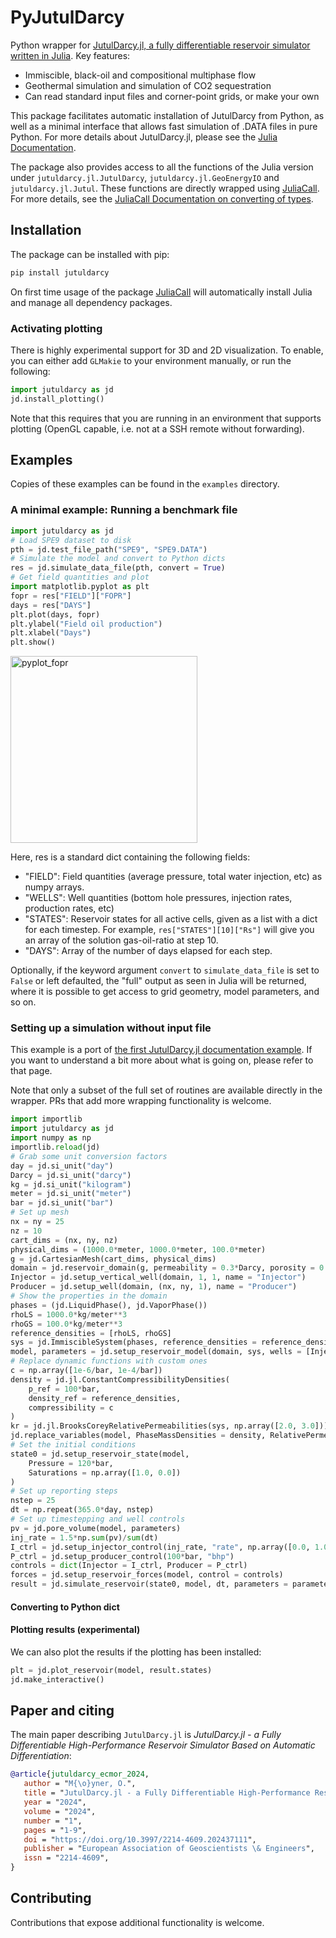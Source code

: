 # PyJutulDarcy

Python wrapper for [JutulDarcy.jl, a fully differentiable reservoir simulator written in Julia](https://github.com/sintefmath/JutulDarcy.jl). Key features:

- Immiscible, black-oil and compositional multiphase flow
- Geothermal simulation and simulation of CO2 sequestration
- Can read standard input files and corner-point grids, or make your own

This package facilitates automatic installation of JutulDarcy from Python, as well as a minimal interface that allows fast simulation of .DATA files in pure Python. For more details about JutulDarcy.jl, please see the [Julia Documentation](https://sintefmath.github.io/JutulDarcy.jl/dev/).

The package also provides access to all the functions of the Julia version under `jutuldarcy.jl.JutulDarcy`, `jutuldarcy.jl.GeoEnergyIO` and `jutuldarcy.jl.Jutul`. These functions are directly wrapped using [JuliaCall](https://github.com/JuliaPy/PythonCall.jl). For more details, see the [JuliaCall Documentation on converting of types](https://juliapy.github.io/PythonCall.jl/stable/conversion-to-julia/).

## Installation

The package can be installed with pip:

```julia
pip install jutuldarcy
```

On first time usage of the package [JuliaCall](https://github.com/JuliaPy/PythonCall.jl) will automatically install Julia and manage all dependency packages.

### Activating plotting

There is highly experimental support for 3D and 2D visualization. To enable, you can either add `GLMakie` to your environment manually, or run the following:

```python
import jutuldarcy as jd
jd.install_plotting()
```

Note that this requires that you are running in an environment that supports plotting (OpenGL capable, i.e. not at a SSH remote without forwarding).

## Examples

Copies of these examples can be found in the `examples` directory.

### A minimal example: Running a benchmark file

```python
import jutuldarcy as jd
# Load SPE9 dataset to disk
pth = jd.test_file_path("SPE9", "SPE9.DATA")
# Simulate the model and convert to Python dicts
res = jd.simulate_data_file(pth, convert = True)
# Get field quantities and plot
import matplotlib.pyplot as plt
fopr = res["FIELD"]["FOPR"]
days = res["DAYS"]
plt.plot(days, fopr)
plt.ylabel("Field oil production")
plt.xlabel("Days")
plt.show()
```

<img width="299" alt="pyplot_fopr" src="https://github.com/user-attachments/assets/9b69bdee-91d9-4b37-ba20-05725f224cd9" />

Here, res is a standard dict containing the following fields:

- "FIELD": Field quantities (average pressure, total water injection, etc) as numpy arrays.
- "WELLS": Well quantities (bottom hole pressures, injection rates, production rates, etc)
- "STATES": Reservoir states for all active cells, given as a list with a dict for each timestep. For example, `res["STATES"][10]["Rs"]` will give you an array of the solution gas-oil-ratio at step 10.
- "DAYS": Array of the number of days elapsed for each step.

Optionally, if the keyword argument `convert` to `simulate_data_file` is set to `False` or left defaulted, the "full" output as seen in Julia will be returned, where it is possible to get access to grid geometry, model parameters, and so on.

### Setting up a simulation without input file

This example is a port of [the first JutulDarcy.jl documentation example](https://sintefmath.github.io/JutulDarcy.jl/dev/man/first_ex). If you want to understand a bit more about what is going on, please refer to that page.

Note that only a subset of the full set of routines are available directly in the wrapper. PRs that add more wrapping functionality is welcome.

```python
import importlib
import jutuldarcy as jd
import numpy as np
importlib.reload(jd)
# Grab some unit conversion factors
day = jd.si_unit("day")
Darcy = jd.si_unit("darcy")
kg = jd.si_unit("kilogram")
meter = jd.si_unit("meter")
bar = jd.si_unit("bar")
# Set up mesh
nx = ny = 25
nz = 10
cart_dims = (nx, ny, nz)
physical_dims = (1000.0*meter, 1000.0*meter, 100.0*meter)
g = jd.CartesianMesh(cart_dims, physical_dims)
domain = jd.reservoir_domain(g, permeability = 0.3*Darcy, porosity = 0.2)
Injector = jd.setup_vertical_well(domain, 1, 1, name = "Injector")
Producer = jd.setup_well(domain, (nx, ny, 1), name = "Producer")
# Show the properties in the domain
phases = (jd.LiquidPhase(), jd.VaporPhase())
rhoLS = 1000.0*kg/meter**3
rhoGS = 100.0*kg/meter**3
reference_densities = [rhoLS, rhoGS]
sys = jd.ImmiscibleSystem(phases, reference_densities = reference_densities)
model, parameters = jd.setup_reservoir_model(domain, sys, wells = [Injector, Producer])
# Replace dynamic functions with custom ones
c = np.array([1e-6/bar, 1e-4/bar])
density = jd.jl.ConstantCompressibilityDensities(
    p_ref = 100*bar,
    density_ref = reference_densities,
    compressibility = c
)
kr = jd.jl.BrooksCoreyRelativePermeabilities(sys, np.array([2.0, 3.0]))
jd.replace_variables(model, PhaseMassDensities = density, RelativePermeabilities = kr)
# Set the initial conditions
state0 = jd.setup_reservoir_state(model,
    Pressure = 120*bar,
    Saturations = np.array([1.0, 0.0])
)
# Set up reporting steps
nstep = 25
dt = np.repeat(365.0*day, nstep)
# Set up timestepping and well controls
pv = jd.pore_volume(model, parameters)
inj_rate = 1.5*np.sum(pv)/sum(dt)
I_ctrl = jd.setup_injector_control(inj_rate, "rate", np.array([0.0, 1.0]), density = rhoGS)
P_ctrl = jd.setup_producer_control(100*bar, "bhp")
controls = dict(Injector = I_ctrl, Producer = P_ctrl)
forces = jd.setup_reservoir_forces(model, control = controls)
result = jd.simulate_reservoir(state0, model, dt, parameters = parameters, forces = forces)
```

#### Converting to Python dict

#### Plotting results (experimental)

We can also plot the results if the plotting has been installed:

```python
plt = jd.plot_reservoir(model, result.states)
jd.make_interactive()
```

## Paper and citing

The main paper describing `JutulDarcy.jl` is *JutulDarcy.jl - a Fully Differentiable High-Performance Reservoir Simulator Based on Automatic Differentiation*:

```bibtex
@article{jutuldarcy_ecmor_2024,
   author = "M{\o}yner, O.",
   title = "JutulDarcy.jl - a Fully Differentiable High-Performance Reservoir Simulator Based on Automatic Differentiation", 
   year = "2024",
   volume = "2024",
   number = "1",
   pages = "1-9",
   doi = "https://doi.org/10.3997/2214-4609.202437111",
   publisher = "European Association of Geoscientists \& Engineers",
   issn = "2214-4609",
}
```

## Contributing

Contributions that expose additional functionality is welcome.

